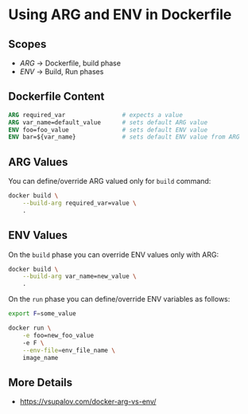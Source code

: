 # Using ARG and ENV in Dockerfile

## Scopes
- *ARG* -> Dockerfile, build phase
- *ENV* -> Build, Run phases

## Dockerfile Content

```dockerfile
ARG required_var                # expects a value
ARG var_name=default_value      # sets default ARG value
ENV foo=foo_value               # sets default ENV value
ENV bar=${var_name}             # sets default ENV value from ARG
```

## ARG Values

You can define/override ARG valued only for `build` command:

```bash
docker build \
    --build-arg required_var=value \
    .
```

## ENV Values

On the `build` phase you can override ENV values only with ARG:

```bash
docker build \
    --build-arg var_name=new_value \
    .
```

On the `run` phase you can define/override ENV variables as follows:
```bash
export F=some_value

docker run \
    -e foo=new_foo_value
    -e F \
    --env-file=env_file_name \
    image_name
```

## More Details
- https://vsupalov.com/docker-arg-vs-env/